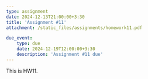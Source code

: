 ```yaml
---
type: assignment
date: 2024-12-13T21:00:00+3:30
title: 'Assignment #11'
attachment: /static_files/assignments/homework11.pdf

due_event: 
    type: due
    date: 2024-12-19T12:00:00+3:30
    description: 'Assignment #11 due'
---
```

This is HW11.

